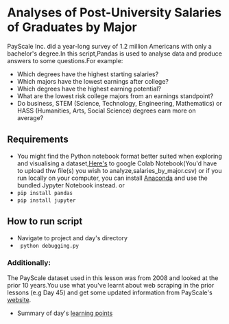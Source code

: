 #  Analyses of Post-University Salaries of Graduates by Major

  PayScale Inc. did a year-long survey of 1.2 million Americans with only a bachelor's degree.In this script,Pandas is used to analyse data and produce answers
  to some questions.For example:
  - Which degrees have the highest starting salaries? 
  - Which majors have the lowest earnings after college?
  - Which degrees have the highest earning potential?
  - What are the lowest risk college majors from an earnings standpoint?
  - Do business, STEM (Science, Technology, Engineering, Mathematics) or HASS (Humanities, Arts, Social Science) degrees earn more on average? 
  
 ## Requirements 
  - You might find the Python notebook format better suited when exploring and visualising a dataset,[Here's](https://colab.research.google.com) to 
  google Colab Notebook(You'd have to upload thw file(s) you wish to analyze,salaries_by_major.csv) or if you run locally on your computer, you can install [Anaconda](https://www.anaconda.com/products/distribution) and use
  the bundled Jypyter Notebook instead.
            or
  - `pip install pandas`
  - `pip install jupyter`
  
  ## How to run script
  - Navigate to project and day's directory
  - ` python debugging.py`
  
  ### Additionally:
  The PayScale dataset used in this lesson was from 2008 and looked at the prior 10 years.You use what you've learnt about web scraping in the prior lessons (e.g Day 45) and get some updated information from PayScale's [website](https://www.payscale.com/college-salary-report/majors-that-pay-you-back/bachelors). 
  - Summary of day's [learning points](https://github.com/ima-eky/100-days-of-code-course/blob/main/day-71/learning_points.txt)
  

